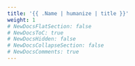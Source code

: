 ```yaml
---
title: '{{ .Name | humanize | title }}'
weight: 1
# NewDocsFlatSection: false
# NewDocsToC: true
# NewDocsHidden: false
# NewDocsCollapseSection: false
# NewDocsComments: true
---
```

